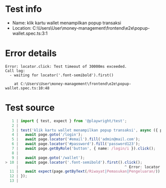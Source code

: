 # Test info

- Name: klik kartu wallet menampilkan popup transaksi
- Location: C:\Users\User\money-management\frontend\e2e\popup-wallet.spec.ts:3:1

# Error details

```
Error: locator.click: Test timeout of 30000ms exceeded.
Call log:
  - waiting for locator('.font-semibold').first()

    at C:\Users\User\money-management\frontend\e2e\popup-wallet.spec.ts:10:48
```

# Test source

```ts
   1 | import { test, expect } from '@playwright/test';
   2 |
   3 | test('klik kartu wallet menampilkan popup transaksi', async ({ page }) => {
   4 |   await page.goto('/login');
   5 |   await page.locator('#email').fill('admin@mail.com');
   6 |   await page.locator('#password').fill('password123');
   7 |   await page.getByRole('button', { name: /login/i }).click();
   8 |
   9 |   await page.goto('/wallet');
> 10 |   await page.locator('.font-semibold').first().click();
     |                                                ^ Error: locator.click: Test timeout of 30000ms exceeded.
  11 |   await expect(page.getByText(/Riwayat|Pemasukan|Pengeluaran/)).toBeVisible();
  12 | });
  13 |
```